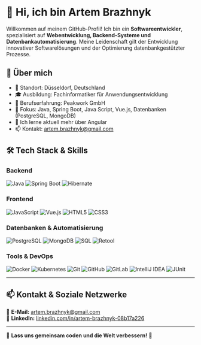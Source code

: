 # 👋 Hi, ich bin Artem Brazhnyk  

Willkommen auf meinem GitHub-Profil! Ich bin ein **Softwareentwickler**, spezialisiert auf **Webentwicklung, Backend-Systeme und Datenbankautomatisierung**. Meine Leidenschaft gilt der Entwicklung innovativer Softwarelösungen und der Optimierung datenbankgestützter Prozesse.

## 🚀 Über mich  

- 📌 Standort: Düsseldorf, Deutschland  
- 🎓 Ausbildung: Fachinformatiker für Anwendungsentwicklung  
- 🏢 Berufserfahrung: Peakwork GmbH  
- 🎯 Fokus: Java, Spring Boot, Java Script, Vue.js, Datenbanken (PostgreSQL, MongoDB)  
- 🌱 Ich lerne aktuell mehr über Angular
- 📫 Kontakt: [artem.brazhnyk@gmail.com](mailto:artem.brazhnyk@gmail.com)  


## 🛠️ Tech Stack & Skills  

### **Backend**  
![Java](https://img.shields.io/badge/Java-ED8B00?style=for-the-badge&logo=java&logoColor=white)
![Spring Boot](https://img.shields.io/badge/Spring%20Boot-6DB33F?style=for-the-badge&logo=spring&logoColor=white)
![Hibernate](https://img.shields.io/badge/Hibernate-59666C?style=for-the-badge&logo=hibernate&logoColor=white)

### **Frontend**  
![JavaScript](https://img.shields.io/badge/JavaScript-F7DF1E?style=for-the-badge&logo=javascript&logoColor=black)
![Vue.js](https://img.shields.io/badge/Vue.js-4FC08D?style=for-the-badge&logo=vue.js&logoColor=white)
![HTML5](https://img.shields.io/badge/HTML5-E34F26?style=for-the-badge&logo=html5&logoColor=white)
![CSS3](https://img.shields.io/badge/CSS3-1572B6?style=for-the-badge&logo=css3&logoColor=white)

### **Datenbanken & Automatisierung**  
![PostgreSQL](https://img.shields.io/badge/PostgreSQL-316192?style=for-the-badge&logo=postgresql&logoColor=white)
![MongoDB](https://img.shields.io/badge/MongoDB-47A248?style=for-the-badge&logo=mongodb&logoColor=white)
![SQL](https://img.shields.io/badge/SQL-4479A1?style=for-the-badge&logo=postgresql&logoColor=white)
![Retool](https://img.shields.io/badge/Retool-FF6F00?style=for-the-badge&logo=retool&logoColor=white)

### **Tools & DevOps**  
![Docker](https://img.shields.io/badge/Docker-2496ED?style=for-the-badge&logo=docker&logoColor=white)
![Kubernetes](https://img.shields.io/badge/Kubernetes-326CE5?style=for-the-badge&logo=kubernetes&logoColor=white)
![Git](https://img.shields.io/badge/Git-F05032?style=for-the-badge&logo=git&logoColor=white)
![GitHub](https://img.shields.io/badge/GitHub-181717?style=for-the-badge&logo=github&logoColor=white)
![GitLab](https://img.shields.io/badge/GitLab-FC6D26?style=for-the-badge&logo=gitlab&logoColor=white)
![IntelliJ IDEA](https://img.shields.io/badge/IntelliJ%20IDEA-000000?style=for-the-badge&logo=intellij-idea&logoColor=white)
![JUnit](https://img.shields.io/badge/JUnit-25A162?style=for-the-badge&logo=junit5&logoColor=white)

---

## 📫 Kontakt & Soziale Netzwerke  

📧 **E-Mail:** [artem.brazhnyk@gmail.com](mailto:artem.brazhnyk@gmail.com)  
🔗 **LinkedIn:** [linkedin.com/in/artem-brazhnyk-08b17a226](#)  

---

🌟 **Lass uns gemeinsam coden und die Welt verbessern!** 🚀  
